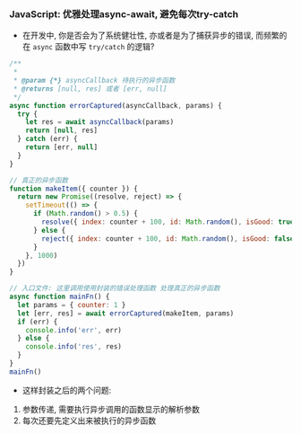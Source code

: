 ### JavaScript: 优雅处理async-await, 避免每次try-catch
- 在开发中, 你是否会为了系统健壮性, 亦或者是为了捕获异步的错误, 而频繁的在 `async` 函数中写 `try/catch` 的逻辑?
```js
/**
 *
 * @param {*} asyncCallback 待执行的异步函数
 * @returns [null, res] 或者 [err, null]
 */
async function errorCaptured(asyncCallback, params) {
  try {
    let res = await asyncCallback(params)
    return [null, res]
  } catch (err) {
    return [err, null]
  }
}

// 真正的异步函数
function makeItem({ counter }) {
  return new Promise((resolve, reject) => {
    setTimeout(() => {
      if (Math.random() > 0.5) {
        resolve({ index: counter + 100, id: Math.random(), isGood: true })
      } else {
        reject({ index: counter + 100, id: Math.random(), isGood: false })
      }
    }, 1000)
  })
}

// 入口文件: 这里调用使用封装的错误处理函数 处理真正的异步函数
async function mainFn() {
  let params = { counter: 1 }
  let [err, res] = await errorCaptured(makeItem, params)
  if (err) {
    console.info('err', err)
  } else {
    console.info('res', res)
  }
}
mainFn()
```

- 这样封装之后的两个问题:
1. 参数传递, 需要执行异步调用的函数显示的解析参数
2. 每次还要先定义出来被执行的异步函数